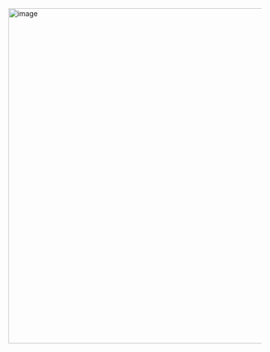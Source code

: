 <img width="981" height="669" alt="image" src="https://github.com/user-attachments/assets/96fb8e94-2f26-432d-8659-a8665a88d19d" />
